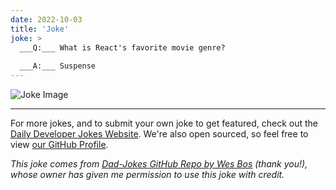 ```yaml
---
date: 2022-10-03
title: 'Joke'
joke: >
  ___Q:___ What is React's favorite movie genre?
  
  ___A:___ Suspense
---
```



![Joke Image](https://private.xtrp.io/projects/DailyDeveloperJokes/public_image_server/images/5e125964dfaa7.png)

---

For more jokes, and to submit your own joke to get featured, check out the [Daily Developer Jokes Website](https://dailydeveloperjokes.github.io/). We're also open sourced, so feel free to view [our GitHub Profile](https://github.com/dailydeveloperjokes).


_This joke comes from [Dad-Jokes GitHub Repo by Wes Bos](https://github.com/wesbos/dad-jokes) (thank you!), whose owner has given me permission to use this joke with credit._

<!--
Joke text:
**Q:** What is React's favorite movie genre?

**A:** Suspense
 -->


